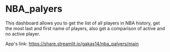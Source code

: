# NBA_palyers
This dashboard allows you to get the list of all players in NBA history, get the most last and first name of players, also get a comparison of active and no active player.

App's link: https://share.streamlit.io/gakas14/nba_palyers/main
